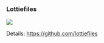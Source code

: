 ### Lottiefiles

![](https://static8.lottiefiles.com/images/logo/lottiefiles-logo.svg)

Details: https://github.com/lottiefiles
